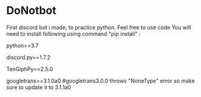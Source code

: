 # DoNotbot
First discord bot i made, to practice python.
Feel free to use code
You will need to install following using command "pip install" :

python==3.7

discord.py==1.7.2

TenGiphPy==2.5.0

googletrans==3.1.0a0 #googletrans3.0.0 throws "NoneType" error so make sure to update it to 3.1.1a0


